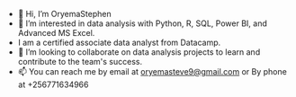 - 👋 Hi, I’m OryemaStephen
- 👀 I’m interested in data analysis with Python, R, SQL, Power BI, and Advanced MS Excel.
- I am a certified associate data analyst from Datacamp.
- 💞️ I’m looking to collaborate on data analysis projects to learn and contribute to the team's success.
- 📫 You can reach me by email at oryemasteve9@gmail.com or By phone at +256771634966

<!---
OryemaStephen/OryemaStephen is a ✨ special ✨ repository because its `README.md` (this file) appears on your GitHub profile.
You can click the Preview link to take a look at your changes.
--->
